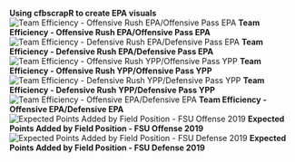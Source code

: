 **Using cfbscrapR to create EPA visuals**
![Team Efficiency - Offensive Rush EPA/Offensive Pass EPA](https://github.com/saiemgilani/NCAA_FB_EPA/blob/master/team_epa_logos.png)
**Team Efficiency - Offensive Rush EPA/Offensive Pass EPA**
![Team Efficiency - Defensive Rush EPA/Defensive Pass EPA](https://github.com/saiemgilani/NCAA_FB_EPA/blob/master/team_depa_logos.png)
**Team Efficiency - Defensive Rush EPA/Defensive Pass EPA**
![Team Efficiency - Offensive Rush YPP/Offensive Pass YPP](https://github.com/saiemgilani/NCAA_FB_EPA/blob/master/ypp.png)
**Team Efficiency - Offensive Rush YPP/Offensive Pass YPP**
![Team Efficiency - Defensive Rush YPP/Defensive Pass YPP](https://github.com/saiemgilani/NCAA_FB_EPA/blob/master/dypp.png)
**Team Efficiency - Defensive Rush YPP/Defensive Pass YPP**
![Team Efficiency - Offensive EPA/Defensive EPA](https://github.com/saiemgilani/NCAA_FB_EPA/blob/master/teamepa.png)
**Team Efficiency - Offensive EPA/Defensive EPA**
![Expected Points Added by Field Position - FSU Offense 2019](https://github.com/saiemgilani/NCAA_FB_EPA/blob/master/FSU_epa.png)
**Expected Points Added by Field Position - FSU Offense 2019**
![Expected Points Added by Field Position - FSU Defense 2019](https://github.com/saiemgilani/NCAA_FB_EPA/blob/master/FSU_depa.png)
**Expected Points Added by Field Position - FSU Defense 2019**